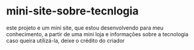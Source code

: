 # mini-site-sobre-tecnlogia
este projeto e um mini site, que estou desenvolvendo para meu conhecimento, a partir de uma mini loja e informações sobre a tecnologia caso queira utilizá-la, deixe o crédito do criador
